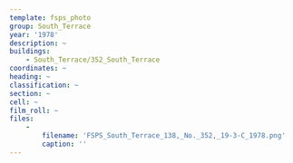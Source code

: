 ```yaml
---
template: fsps_photo
group: South_Terrace
year: '1978'
description: ~
buildings:
    - South_Terrace/352_South_Terrace
coordinates: ~
heading: ~
classification: ~
section: ~
cell: ~
film_roll: ~
files:
    -
        filename: 'FSPS_South_Terrace_138,_No._352,_19-3-C_1978.png'
        caption: ''
---
```

